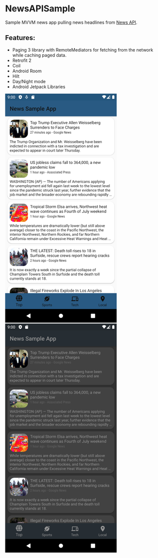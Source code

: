# NewsAPISample
Sample MVVM news app pulling news headlines from [News API](https://newsapi.org).

## Features:
* Paging 3 library with RemoteMediators for fetching from the network while caching paged data.
* Retrofit 2
* Coil
* Android Room
* Hilt
* Day/Night mode
* Android Jetpack Libraries

![Light](/screenshots/Screenshot_Light.png)
![Dark](/screenshots/Screenshot_Dark.png)
